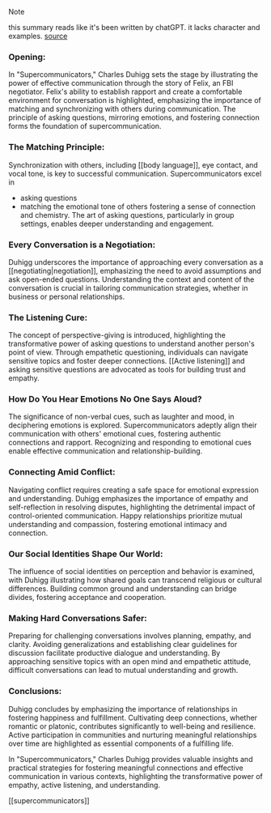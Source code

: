 
> [!NOTE]
> this summary reads like it's been written by chatGPT. it lacks character and examples.
> [source](https://www.linkedin.com/pulse/useful-concise-summary-supercommunicators-charles-matt-hutson-m-ed-wc2rc/) 

### Opening:

In "Supercommunicators," Charles Duhigg sets the stage by illustrating the power of effective communication through the story of Felix, an FBI negotiator. Felix's ability to establish rapport and create a comfortable environment for conversation is highlighted, emphasizing the importance of matching and synchronizing with others during communication. The principle of asking questions, mirroring emotions, and fostering connection forms the foundation of supercommunication.

### The Matching Principle:

Synchronization with others, including [[body language]], eye contact, and vocal tone, is key to successful communication. Supercommunicators excel in 
- asking questions 
- matching the emotional tone of others
fostering a sense of connection and chemistry. The art of asking questions, particularly in group settings, enables deeper understanding and engagement.

### Every Conversation is a Negotiation:

Duhigg underscores the importance of approaching every conversation as a [[negotiating|negotiation]], emphasizing the need to avoid assumptions and ask open-ended questions. Understanding the context and content of the conversation is crucial in tailoring communication strategies, whether in business or personal relationships.

### The Listening Cure:

The concept of perspective-giving is introduced, highlighting the transformative power of asking questions to understand another person's point of view. Through empathetic questioning, individuals can navigate sensitive topics and foster deeper connections. [[Active listening]] and asking sensitive questions are advocated as tools for building trust and empathy.

### How Do You Hear Emotions No One Says Aloud?

The significance of non-verbal cues, such as laughter and mood, in deciphering emotions is explored. Supercommunicators adeptly align their communication with others' emotional cues, fostering authentic connections and rapport. Recognizing and responding to emotional cues enable effective communication and relationship-building.

### Connecting Amid Conflict:

Navigating conflict requires creating a safe space for emotional expression and understanding. Duhigg emphasizes the importance of empathy and self-reflection in resolving disputes, highlighting the detrimental impact of control-oriented communication. Happy relationships prioritize mutual understanding and compassion, fostering emotional intimacy and connection.

### Our Social Identities Shape Our World:

The influence of social identities on perception and behavior is examined, with Duhigg illustrating how shared goals can transcend religious or cultural differences. Building common ground and understanding can bridge divides, fostering acceptance and cooperation.

### Making Hard Conversations Safer:

Preparing for challenging conversations involves planning, empathy, and clarity. Avoiding generalizations and establishing clear guidelines for discussion facilitate productive dialogue and understanding. By approaching sensitive topics with an open mind and empathetic attitude, difficult conversations can lead to mutual understanding and growth.

### Conclusions:

Duhigg concludes by emphasizing the importance of relationships in fostering happiness and fulfillment. Cultivating deep connections, whether romantic or platonic, contributes significantly to well-being and resilience. Active participation in communities and nurturing meaningful relationships over time are highlighted as essential components of a fulfilling life.

In "Supercommunicators," Charles Duhigg provides valuable insights and practical strategies for fostering meaningful connections and effective communication in various contexts, highlighting the transformative power of empathy, active listening, and understanding.

[[supercommunicators]]
